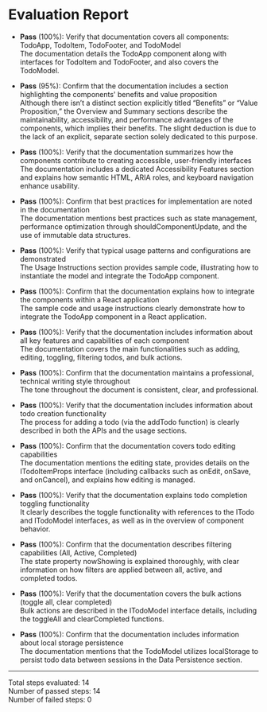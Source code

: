 # Evaluation Report

- **Pass** (100%): Verify that documentation covers all components: TodoApp, TodoItem, TodoFooter, and TodoModel  
  The documentation details the TodoApp component along with interfaces for TodoItem and TodoFooter, and also covers the TodoModel.

- **Pass** (95%): Confirm that the documentation includes a section highlighting the components' benefits and value proposition  
  Although there isn’t a distinct section explicitly titled “Benefits” or “Value Proposition,” the Overview and Summary sections describe the maintainability, accessibility, and performance advantages of the components, which implies their benefits. The slight deduction is due to the lack of an explicit, separate section solely dedicated to this purpose.

- **Pass** (100%): Verify that the documentation summarizes how the components contribute to creating accessible, user-friendly interfaces  
  The documentation includes a dedicated Accessibility Features section and explains how semantic HTML, ARIA roles, and keyboard navigation enhance usability.

- **Pass** (100%): Confirm that best practices for implementation are noted in the documentation  
  The documentation mentions best practices such as state management, performance optimization through shouldComponentUpdate, and the use of immutable data structures.

- **Pass** (100%): Verify that typical usage patterns and configurations are demonstrated  
  The Usage Instructions section provides sample code, illustrating how to instantiate the model and integrate the TodoApp component.

- **Pass** (100%): Confirm that the documentation explains how to integrate the components within a React application  
  The sample code and usage instructions clearly demonstrate how to integrate the TodoApp component in a React application.

- **Pass** (100%): Verify that the documentation includes information about all key features and capabilities of each component  
  The documentation covers the main functionalities such as adding, editing, toggling, filtering todos, and bulk actions.

- **Pass** (100%): Confirm that the documentation maintains a professional, technical writing style throughout  
  The tone throughout the document is consistent, clear, and professional.

- **Pass** (100%): Verify that the documentation includes information about todo creation functionality  
  The process for adding a todo (via the addTodo function) is clearly described in both the APIs and the usage sections.

- **Pass** (100%): Confirm that the documentation covers todo editing capabilities  
  The documentation mentions the editing state, provides details on the ITodoItemProps interface (including callbacks such as onEdit, onSave, and onCancel), and explains how editing is managed.

- **Pass** (100%): Verify that the documentation explains todo completion toggling functionality  
  It clearly describes the toggle functionality with references to the ITodo and ITodoModel interfaces, as well as in the overview of component behavior.

- **Pass** (100%): Confirm that the documentation describes filtering capabilities (All, Active, Completed)  
  The state property nowShowing is explained thoroughly, with clear information on how filters are applied between all, active, and completed todos.

- **Pass** (100%): Verify that the documentation covers the bulk actions (toggle all, clear completed)  
  Bulk actions are described in the ITodoModel interface details, including the toggleAll and clearCompleted functions.

- **Pass** (100%): Confirm that the documentation includes information about local storage persistence  
  The documentation mentions that the TodoModel utilizes localStorage to persist todo data between sessions in the Data Persistence section.

---

Total steps evaluated: 14  
Number of passed steps: 14  
Number of failed steps: 0